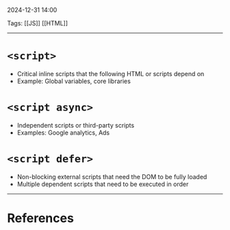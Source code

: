 2024-12-31 14:00

Tags: [[JS]] [[HTML]]

---

# `<script>`

- Critical inline scripts that the following HTML or scripts depend on
- Example: Global variables, core libraries

# `<script async>`

- Independent scripts or third-party scripts
- Examples: Google analytics, Ads

# `<script defer>`

- Non-blocking external scripts that need the DOM to be fully loaded
- Multiple dependent scripts that need to be executed in order

---

# References
